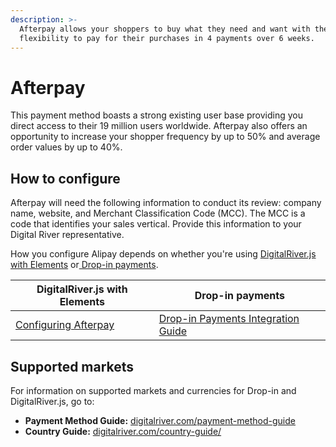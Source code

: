 ```yaml
---
description: >-
  Afterpay allows your shoppers to buy what they need and want with the
  flexibility to pay for their purchases in 4 payments over 6 weeks.
---
```


# Afterpay

This payment method boasts a strong existing user base providing you direct access to their 19 million users worldwide. Afterpay also offers an opportunity to increase your shopper frequency by up to 50% and average order values by up to 40%.

## How to configure&#x20;

Afterpay will need the following information to conduct its review: company name, website, and Merchant Classification Code (MCC). The MCC is a code that identifies your sales vertical. Provide this information to your Digital River representative.

How you configure Alipay depends on whether you're using [DigitalRiver.js with Elements](../payments-solutions/digitalriver.js/) or[ Drop-in payments](../payments-solutions/drop-in/).

| DigitalRiver.js with Elements                                                                         | Drop-in payments                                                                                 |
| ----------------------------------------------------------------------------------------------------- | ------------------------------------------------------------------------------------------------ |
| [Configuring Afterpay](../payments-solutions/digitalriver.js/payment-methods/configuring-afterpay.md) | [Drop-in Payments Integration Guide](../payments-solutions/drop-in/drop-in-integration-guide.md) |

## Supported markets

For information on supported markets and currencies for Drop-in and DigitalRiver.js, go to:&#x20;

* **Payment Method Guide:** [digitalriver.com/payment-method-guide](https://www.digitalriver.com/payment-method-guide/)
* **Country Guide:** [digitalriver.com/country-guide/](https://www.digitalriver.com/country-guide/)
